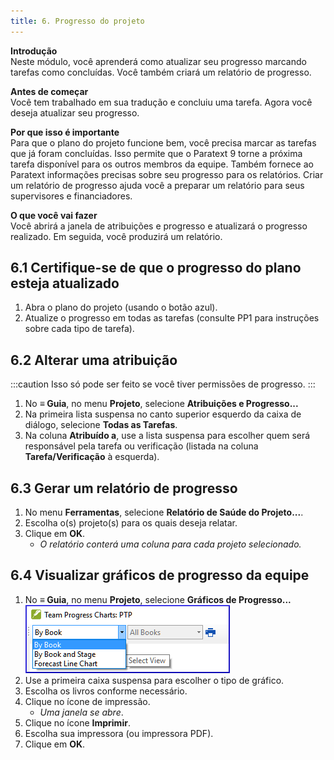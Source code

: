 ```yaml
---
title: 6. Progresso do projeto
---
```


**Introdução**  
Neste módulo, você aprenderá como atualizar seu progresso marcando tarefas como concluídas. Você também criará um relatório de progresso.

**Antes de começar**  
Você tem trabalhado em sua tradução e concluiu uma tarefa. Agora você deseja atualizar seu progresso.

**Por que isso é importante**   
Para que o plano do projeto funcione bem, você precisa marcar as tarefas que já foram concluídas. Isso permite que o Paratext 9 torne a próxima tarefa disponível para os outros membros da equipe. Também fornece ao Paratext informações precisas sobre seu progresso para os relatórios. Criar um relatório de progresso ajuda você a preparar um relatório para seus supervisores e financiadores.

**O que você vai fazer**  
Você abrirá a janela de atribuições e progresso e atualizará o progresso realizado. Em seguida, você produzirá um relatório.

## 6.1 Certifique-se de que o progresso do plano esteja atualizado
1. Abra o plano do projeto (usando o botão azul).
2. Atualize o progresso em todas as tarefas (consulte PP1 para instruções sobre cada tipo de tarefa).

## 6.2 Alterar uma atribuição
:::caution
Isso só pode ser feito se você tiver permissões de progresso.
:::

1. No **≡ Guia**, no menu **Projeto**, selecione **Atribuições e Progresso...**
2. Na primeira lista suspensa no canto superior esquerdo da caixa de diálogo, selecione **Todas as Tarefas**.
3. Na coluna **Atribuído a**, use a lista suspensa para escolher quem será responsável pela tarefa ou verificação (listada na coluna **Tarefa/Verificação** à esquerda).

## 6.3 Gerar um relatório de progresso
1. No menu **Ferramentas**, selecione **Relatório de Saúde do Projeto...**.
2. Escolha o(s) projeto(s) para os quais deseja relatar.
3. Clique em **OK**.
   - *O relatório conterá uma coluna para cada projeto selecionado.*  

## 6.4 Visualizar gráficos de progresso da equipe
1. No **≡ Guia**, no menu **Projeto**, selecione **Gráficos de Progresso...**  
   ![](../media/c39b0bb812f828a6a704052c6f10ebf4.png)  
2. Use a primeira caixa suspensa para escolher o tipo de gráfico.
3. Escolha os livros conforme necessário.
4. Clique no ícone de impressão.
   - *Uma janela se abre*.
5. Clique no ícone **Imprimir**.
6. Escolha sua impressora (ou impressora PDF).
7. Clique em **OK**.